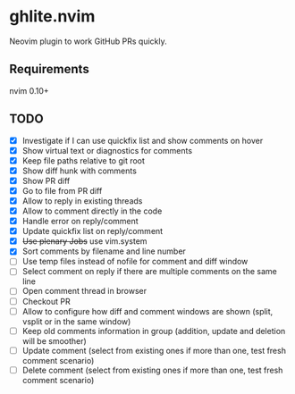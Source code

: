 # ghlite.nvim

Neovim plugin to work GitHub PRs quickly.

## Requirements

nvim 0.10+

## TODO

- [x] Investigate if I can use quickfix list and show comments on hover
- [x] Show virtual text or diagnostics for comments
- [x] Keep file paths relative to git root
- [x] Show diff hunk with comments
- [x] Show PR diff
- [x] Go to file from PR diff
- [x] Allow to reply in existing threads
- [x] Allow to comment directly in the code
- [x] Handle error on reply/comment
- [x] Update quickfix list on reply/comment
- [x] ~~Use plenary Jobs~~ use vim.system
- [x] Sort comments by filename and line number
- [ ] Use temp files instead of nofile for comment and diff window
- [ ] Select comment on reply if there are multiple comments on the same line
- [ ] Open comment thread in browser
- [ ] Checkout PR
- [ ] Allow to configure how diff and comment windows are shown (split, vsplit or in the same window)
- [ ] Keep old comments information in group (addition, update and deletion will be smoother)
- [ ] Update comment (select from existing ones if more than one, test fresh comment scenario)
- [ ] Delete comment (select from existing ones if more than one, test fresh comment scenario)
